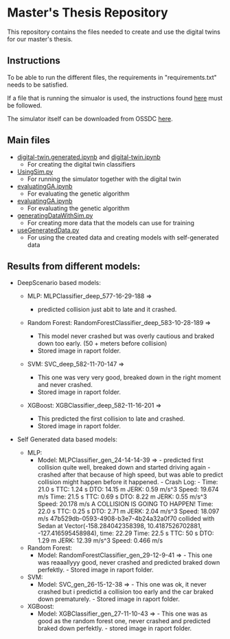 # Master's Thesis Repository
This repository contains the files needed to create and use the digital twins for our master's thesis.

## Instructions
To be able to run the different files, the requirements in "requirements.txt" needs to be satisfied.

If a file that is running the simualor is used, the instructions found [here](https://www.svlsimulator.com/docs/python-api/python-api/#requirements) must be followed.

The simulator itself can be downloaded from OSSDC [here](https://github.com/OSSDC/OSSDC-SIM/releases/tag/v1.2).

## Main files
* [digital-twin.generated.ipynb](https://github.com/SigurdGH/MasterThesis/blob/main/main/digital-twin.generated.ipynb) and [digital-twin.ipynb](https://github.com/SigurdGH/MasterThesis/blob/main/main/digital-twin.ipynb)
    * For creating the digital twin classifiers
* [UsingSim.py](https://github.com/SigurdGH/MasterThesis/blob/main/main/usingSim.py)
    * For running the simulator together with the digital twin
* [evaluatingGA.ipynb](https://github.com/SigurdGH/MasterThesis/blob/main/main/evaluatingGA.ipynb)
    * For evaluating the genetic algorithm
* [evaluatingGA.ipynb](https://github.com/SigurdGH/MasterThesis/blob/main/main/evaluatingGA.ipynb)
    * For evaluating the genetic algorithm
* [generatingDataWithSim.py](https://github.com/SigurdGH/MasterThesis/blob/main/main/generateTestingData/generatingDataWithSim.py)
    * For creating more data that the models can use for training
* [useGeneratedData.py](https://github.com/SigurdGH/MasterThesis/blob/main/main/generateTestingData/useGeneratedData.py)
    * For using the created data and creating models with self-generated data

## Results from different models:

- DeepScenario based models:
    - MLP: MLPClassifier_deep_577-16-29-188 =>
        - predicted collision just abit to late and it crashed.

    - Random Forest: RandomForestClassifier_deep_583-10-28-189 =>
        - This model never crashed but was overly cautious and braked down too early. (50 + meters before collision)
        - Stored image in raport folder.
    
    - SVM: SVC_deep_582-11-70-147 =>
        - This one was very very good, breaked down in the right moment and never crashed.
        - Stored image in raport folder.
    - XGBoost: XGBClassifier_deep_582-11-16-201 =>
        - This predicted the first collision to late and crashed.
        - Stored image in raport folder.

- Self Generated data based models:
    - MLP:
        - Model: MLPClassifier_gen_24-14-14-39 => 
                 - predicted first collision quite well, breaked down and started driving again
                 - crashed after that because of high speed, but was able to predict collision might happen before it happened.
                 - Crash Log:
                    - Time: 21.0 s          TTC: 1.24 s           DTO: 14.15 m          JERK: 0.59 m/s^3      Speed: 19.674 m/s
                    Time: 21.5 s          TTC: 0.69 s           DTO: 8.22 m           JERK: 0.55 m/s^3      Speed: 20.178 m/s
                    A COLLISION IS GOING TO HAPPEN!
                    Time: 22.0 s          TTC: 0.25 s           DTO: 2.71 m           JERK: 2.04 m/s^3      Speed: 18.097 m/s
                    47b529db-0593-4908-b3e7-4b24a32a0f70 collided with Sedan at Vector(-158.284042358398, 10.4187526702881, -127.416595458984), time: 22.29
                    Time: 22.5 s          TTC: 50 s             DTO: 1.29 m           JERK: 12.39 m/s^3     Speed: 0.466 m/s
    - Random Forest:
        - Model: RandomForestClassifier_gen_29-12-9-41 =>
                - This one was reaaallyyy good, never crashed and predicted braked down perfektly.
                - Stored image in raport folder.
    - SVM:
        - Model: SVC_gen_26-15-12-38 =>
                - This one was ok, it never crashed but i predictid a collision too early and the car braked down prematurely.
                - Stored image in raport folder.
    - XGBoost:
        - Model: XGBClassifier_gen_27-11-10-43 =>
                - This one was as good as the random forest one, never crashed and predicted braked down perfektly.
                - stored image in raport folder.

